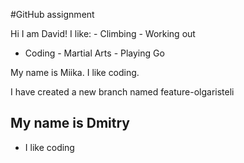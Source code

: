 #GitHub assignment


Hi I am David!
I like: - Climbing - Working out  
 - Coding - Martial Arts - Playing Go

My name is Miika.
I like coding.

I have created a new branch named feature-olgaristeli

## My name is Dmitry

-    I like coding

